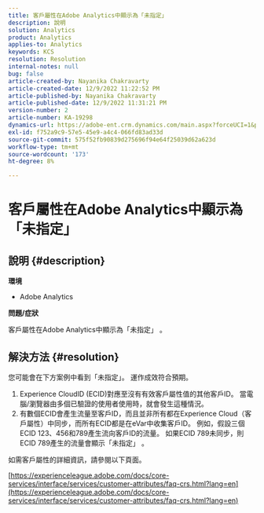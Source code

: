 ```yaml
---
title: 客戶屬性在Adobe Analytics中顯示為「未指定」
description: 說明
solution: Analytics
product: Analytics
applies-to: Analytics
keywords: KCS
resolution: Resolution
internal-notes: null
bug: false
article-created-by: Nayanika Chakravarty
article-created-date: 12/9/2022 11:22:52 PM
article-published-by: Nayanika Chakravarty
article-published-date: 12/9/2022 11:31:21 PM
version-number: 2
article-number: KA-19298
dynamics-url: https://adobe-ent.crm.dynamics.com/main.aspx?forceUCI=1&pagetype=entityrecord&etn=knowledgearticle&id=4508b765-1878-ed11-81aa-6045bd006b3d
exl-id: f752a9c9-57e5-45e9-a4c4-066fd83ad33d
source-git-commit: 575f52fb90839d275696f94e64f25039d62a623d
workflow-type: tm+mt
source-wordcount: '173'
ht-degree: 8%

---
```


# 客戶屬性在Adobe Analytics中顯示為「未指定」

## 說明 {#description}


<b>環境</b>

- Adobe Analytics

<b>問題/症狀</b>

客戶屬性在Adobe Analytics中顯示為「未指定」 。


## 解決方法 {#resolution}




您可能會在下方案例中看到「未指定」。 運作成效符合預期。

1. Experience CloudID (ECID)對應至沒有有效客戶屬性值的其他客戶ID。 當電腦/瀏覽器由多個已驗證的使用者使用時，就會發生這種情況。
2. 有數個ECID會產生流量至客戶ID，而且並非所有都在Experience Cloud（客戶屬性）中同步，而所有ECID都是在eVar中收集客戶ID。 例如，假設三個ECID 123、456和789產生流向客戶ID的流量。 如果ECID 789未同步，則ECID 789產生的流量會顯示「未指定」 。




如需客戶屬性的詳細資訊，請參閱以下頁面。

[https://experienceleague.adobe.com/docs/core-services/interface/services/customer-attributes/faq-crs.html?lang=en](https://experienceleague.adobe.com/docs/core-services/interface/services/customer-attributes/faq-crs.html?lang=en)
